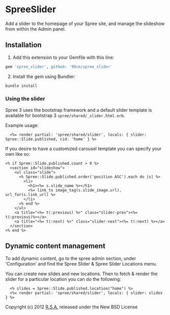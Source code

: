 # SpreeSlider

Add a slider to the homepage of your Spree site, and manage the slideshow from within the Admin panel.

## Installation

1. Add this extension to your Gemfile with this line:

  ```ruby
  gem 'spree_slider', github: '99cm/spree_slider'
  ```
2. Install the gem using Bundler:
  ```ruby
  bundle install
  ```
### Using the slider

Spree 3 uses the bootstrap framework and a default slider template is available for bootstrap 3
`spree/shared/_slider.html.erb`.

Example usage:

```erb
  <%= render partial: 'spree/shared/slider', locals: { slider: Spree::Slide.published, cid: 'home' } %>
```

If you desire to have a customized carousel template you can specify your own like so:

```erb
<% if Spree::Slide.published.count > 0 %>
  <section id="slideshow">
    <ul class="slide">
      <% Spree::Slide.published.order('position ASC').each do |s| %>
        <li>
          <h1><%= s.slide_name %></h1>
          <%= link_to image_tag(s.slide_image.url), url_for(s.link_url) %>
        </li>
      <% end %>
    </ul>
    <a title="<%= t(:previous) %>" class="slider-prev"><%= t(:previous)%></a>
    <a title="<%= t(:next) %>" class="slider-next"><%= t(:next) %></a>
  </section>
<% end %>
```

## Dynamic content management

To add dynamic content, go to the spree admin section, under 'Configuration'
and find the Spree Slider & Spree Slider Locations menu.

You can create new slides and new locations. Then to fetch & render the slider for a particular location you can do the following:

```erb
  <% slides = Spree::Slide.published.location("home") %>
  <%= render partial: 'spree/shared/slider', locals: { slider: slides } %>
```

Copyright (c) 2012 [R.S.A.](http://www.rsaweb.com) released under the New BSD License
